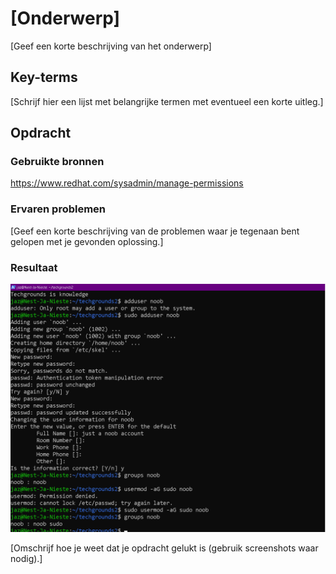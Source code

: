 # [Onderwerp]

[Geef een korte beschrijving van het onderwerp]

## Key-terms

[Schrijf hier een lijst met belangrijke termen met eventueel een korte uitleg.]

## Opdracht

### Gebruikte bronnen

https://www.redhat.com/sysadmin/manage-permissions

### Ervaren problemen

[Geef een korte beschrijving van de problemen waar je tegenaan bent gelopen met je gevonden oplossing.]

### Resultaat

![users&groups.png](users&groups.png)

[Omschrijf hoe je weet dat je opdracht gelukt is (gebruik screenshots waar nodig).]
